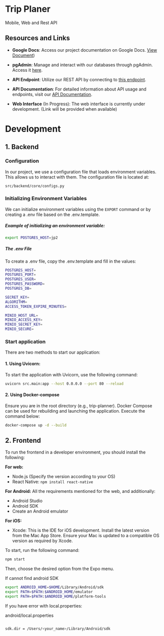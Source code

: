 # Trip Planer
Mobile, Web and Rest API

## Resources and Links

- **Google Docs**: Access our project documentation on Google Docs. [View Document](https://docs.google.com/document/d/1IqmiUzFOp4TbW4GeCk5t_hnSfs0YkB154wvZao-6htY))

- **pgAdmin**: Manage and interact with our databases through pgAdmin. Access it [here](http://51.83.130.148:5002/login).

- **API Endpoint**: Utilize our REST API by connecting to [this endpoint](http://51.83.130.148:8081/).

- **API Documentation**: For detailed information about API usage and endpoints, visit our [API Documentation](http://51.83.130.148:8081/docs).

- **Web Interface** (In Progress): The web interface is currently under development. (Link will be provided when available)

# Development

## 1. Backend 
### Configuration

In our project, we use a configuration file that loads environment variables. This allows us to interact with them. The configuration file is located at:

```bash
src/backend/core/configs.py
```

### Initializing Environment Variables
We can initialize environment variables using the `EXPORT` command or by creating a .env file based on the .env.template.

##### Example of initializing an environment variable:

```bash
export POSTGRES_HOST=jp2
```

#####  The .env File
To create a .env file, copy the .env.template and fill in the values:
```bash
POSTGRES_HOST=
POSTGRES_PORT=
POSTGRES_USER=
POSTGRES_PASSWORD=
POSTGRES_DB=

SECRET_KEY=
ALGORITHM=
ACCESS_TOKEN_EXPIRE_MINUTES=

MINIO_HOST_URL=
MINIO_ACCESS_KEY=
MINIO_SECRET_KEY=
MINIO_SECURE=
```

### Start application
There are two methods to start our application:

#### 1. Using Uvicorn:
    
To start the application with Uvicorn, use the following command:

```bash
uvicorn src.main:app --host 0.0.0.0 --port 80 --reload
```
#### 2. Using Docker-compose

Ensure you are in the root directory (e.g., trip-planner). Docker Compose can be used for rebuilding and launching the application. Execute the command below:
```bash 
docker-compose up -d --build
```


## 2. Frontend 

To run the frontend in a developer environment, you should install the following:

**For web:**
- Node.js (Specify the version according to your OS)
- React Native: `npm install react-native`

**For Android:**
All the requirements mentioned for the web, and additionally:
- Android Studio
- Android SDK
- Create an Android emulator

**For iOS:**
- Xcode: This is the IDE for iOS development. Install the latest version from the Mac App Store. Ensure your Mac is updated to a compatible OS version as required by Xcode.

To start, run the following command:
```bash
npm start
```
Then, choose the desired option from the Expo menu.

If cannot find android SDK
```bash
export ANDROID_HOME=$HOME/Library/Android/sdk
export PATH=$PATH:$ANDROID_HOME/emulator
export PATH=$PATH:$ANDROID_HOME/platform-tools
```

If you have error with local.properties:

android/local.properties
```bash

sdk.dir = /Users/<your_name>/Library/Android/sdk
```


